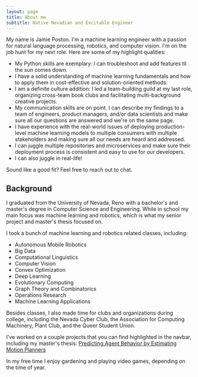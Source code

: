 ```yaml
---
layout: page
title: About me
subtitle: Native Nevadian and Excitable Engineer
---
```


My name is Jamie Poston. I'm a machine learning engineer with a passion for natural language processing, robotics, and computer vision. I'm on the job hunt for my next role. Here are some of my highlight qualities:

- My Python skills are exemplary: I can troubleshoot and add features til the sun comes down.
- I have a solid understanding of machine learning fundamentals and how to apply them in cost-effective and solution-oriented methods.
- I am a definite culture addition: I led a team-building guild at my last role, organizing cross-team book clubs and facilitating multi-background creative projects.
- My communication skills are on point. I can describe my findings to a team of engineers, product managers, and/or data scientists and make sure all our questions are answered and we're on the same page.
- I have experience with the real-world issues of deploying production-level machine learning models to multiple consumers with multiple stakeholders and making sure all our needs are heard and addressed.
- I can juggle multiple repositories and microservices and make sure their deployment process is consistent and easy to use for our developers.
- I can also juggle in real-life!

Sound like a good fit? Feel free to reach out to chat.

## Background

I graduated from the University of Nevada, Reno with a bachelor's and master's degree in Computer Science and Engineering. While in school my main focus was machine learning and robotics, which is what my senior project and master's thesis focused on.

I took a bunch of machine learning and robotics related classes, including:

- Autonomous Mobile Robotics
- Big Data
- Computational Linguistics
- Computer Vision
- Convex Optimization
- Deep Learning
- Evolutionary Computing
- Graph Theory and Combinatorics
- Operations Research
- Machine Learning Applications

Besides classes, I also made time for clubs and organizations during college, including the Nevada Cyber Club, the Association for Computing Machinery, Plant Club, and the Queer Student Union.

I've worked on a couple projects that you can find highlighted in the navbar, including my master's thesis: [Predicting Agent Behavior by Estimating Motion Planners](https://www.jamieposton.github.io/mastersthesis/)

In my free time I enjoy gardening and playing video games, depending on the time of year.
